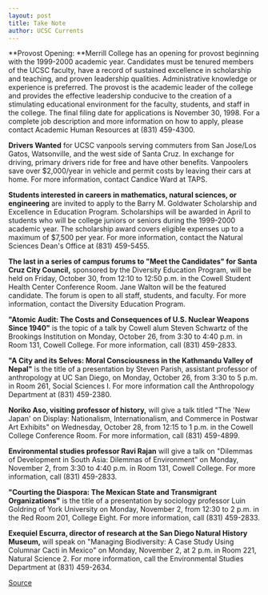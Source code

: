 ```yaml
---
layout: post
title: Take Note
author: UCSC Currents
---
```


**Provost Opening: **Merrill College has an opening for provost beginning with the 1999-2000 academic year. Candidates must be tenured members of the UCSC faculty, have a record of sustained excellence in scholarship and teaching, and proven leadership qualities. Administrative knowledge or experience is preferred. The provost is the academic leader of the college and provides the effective leadership conducive to the creation of a stimulating educational environment for the faculty, students, and staff in the college. The final filing date for applications is November 30, 1998. For a complete job description and more information on how to apply, please contact Academic Human Resources at (831) 459-4300.

**Drivers Wanted** for UCSC vanpools serving commuters from San Jose/Los Gatos, Watsonville, and the west side of Santa Cruz. In exchange for driving, primary drivers ride for free and have other benefits. Vanpoolers save over $2,000/year in vehicle and permit costs by leaving their cars at home. For more information, contact Candice Ward at TAPS.

**Students interested in careers in mathematics, natural sciences, or engineering** are invited to apply to the Barry M. Goldwater Scholarship and Excellence in Education Program. Scholarships will be awarded in April to students who will be college juniors or seniors during the 1999-2000 academic year. The scholarship award covers eligible expenses up to a maximum of $7,500 per year. For more information, contact the Natural Sciences Dean's Office at (831) 459-5455.

**The last in a series of campus forums to "Meet the Candidates" for Santa Cruz City Council,** sponsored by the Diversity Education Program, will be held on Friday, October 30, from 12:10 to 12:50 p.m. in the Cowell Student Health Center Conference Room. Jane Walton will be the featured candidate. The forum is open to all staff, students, and faculty. For more information, contact the Diversity Education Program.

**"Atomic Audit: The Costs and Consequences of U.S. Nuclear Weapons Since 1940"** is the topic of a talk by Cowell alum Steven Schwartz of the Brookings Institution on Monday, October 26, from 3:30 to 4:40 p.m. in Room 131, Cowell College. For more information, call (831) 459-2833.

**"A City and its Selves: Moral Consciousness in the Kathmandu Valley of Nepal"** is the title of a presentation by Steven Parish, assistant professor of anthropology at UC San Diego, on Monday, October 26, from 3:30 to 5 p.m. in Room 261, Social Sciences I. For more information call the Anthropology Department at (831) 459-2380.

**Noriko Aso, visiting professor of history,** will give a talk titled "The 'New Japan' on Display: Nationalism, Internationalism, and Commerce in Postwar Art Exhibits" on Wednesday, October 28, from 12:15 to 1 p.m. in the Cowell College Conference Room. For more information, call (831) 459-4899.

**Environmental studies professor Ravi Rajan** will give a talk on "Dilemmas of Development in South Asia: Dilemmas of Environment" on Monday, November 2, from 3:30 to 4:40 p.m. in Room 131, Cowell College. For more information, call (831) 459-2833.

**"Courting the Diaspora: The Mexican State and Transmigrant Organizations"** is the title of a presentation by sociology professor Luin Goldring of York University on Monday, November 2, from 12:30 to 2 p.m. in the Red Room 201, College Eight. For more information, call (831) 459-2833.

**Exequiel Escurra, director of research at the San Diego Natural History Museum,** will speak on "Managing Biodiversity: A Case Study Using Columnar Cacti in Mexico" on Monday, November 2, at 2 p.m. in Room 221, Natural Science 2. For more information, call the Environmental Studies Department at (831) 459-2634.

[Source](http://www1.ucsc.edu/oncampus/currents/98-99/10-26/takenote.htm "Permalink to Take Note: 10-26-98")
